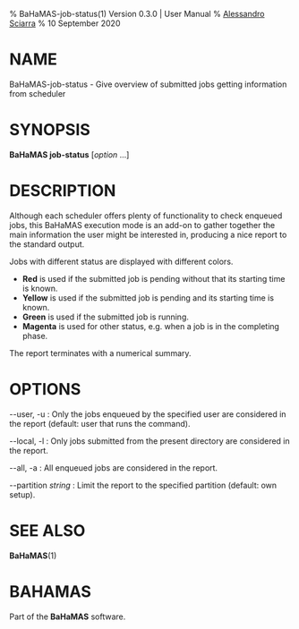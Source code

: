 % BaHaMAS-job-status(1) Version 0.3.0 | User Manual
% [Alessandro Sciarra](sciarra@itp.uni-frankfurt.de)
% 10 September 2020

# NAME

BaHaMAS-job-status - Give overview of submitted jobs getting information from scheduler

# SYNOPSIS

**BaHaMAS job-status** [*option* ...]

# DESCRIPTION

Although each scheduler offers plenty of functionality to check enqueued jobs, this BaHaMAS execution mode is an add-on to gather together the main information the user might be interested in, producing a nice report to the standard output.

Jobs with different status are displayed with different colors.

* **Red** is used if the submitted job is pending without that its starting time is known.
* **Yellow** is used if the submitted job is pending and its starting time is known.
* **Green** is used if the submitted job is running.
* **Magenta** is used for other status, e.g. when a job is in the completing phase.

The report terminates with a numerical summary.

# OPTIONS

\--user, \-u
:   Only the jobs enqueued by the specified user are considered in the report (default: user that runs the command).

\--local, \-l
:   Only jobs submitted from the present directory are considered in the report.

\--all, \-a
:   All enqueued jobs are considered in the report.

\--partition *string*
:   Limit the report to the specified partition (default: own setup).

# SEE ALSO

**BaHaMAS**(1)

# BAHAMAS

Part of the **BaHaMAS** software.
